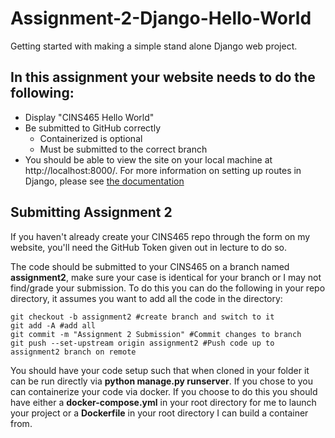 # Assignment-2-Django-Hello-World
Getting started with making a simple stand alone Django web project.

## In this assignment your website needs to do the following:

* Display "CINS465 Hello World"
* Be submitted to GitHub correctly
  * Containerized is optional
  * Must be submitted to the correct branch
* You should be able to view the site on your local machine at http://localhost:8000/. For more information on setting up routes in Django, please see [the documentation](https://docs.djangoproject.com/en/2.0/topics/http/urls/)

## Submitting Assignment 2

If you haven't already create your CINS465 repo through the form on my website, you'll need the GitHub Token given out in lecture to do so.

The code should be submitted to your CINS465 on a branch named **assignment2**, make sure your case is identical for your branch or I may not find/grade your submission. To do this you can do the following in your repo directory, it assumes you want to add all the code in the directory:

```
git checkout -b assignment2 #create branch and switch to it
git add -A #add all
git commit -m "Assignment 2 Submission" #Commit changes to branch
git push --set-upstream origin assignment2 #Push code up to assignment2 branch on remote
```

You should have your code setup such that when cloned in your folder it can be run directly via **python manage.py runserver**. If you chose to you can containerize your code via docker. If you choose to do this you should have either a **docker-compose.yml** in your root directory for me to launch your project or a **Dockerfile** in your root directory I can build a container from. 
